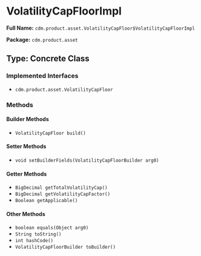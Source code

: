 # VolatilityCapFloorImpl

**Full Name:** `cdm.product.asset.VolatilityCapFloor$VolatilityCapFloorImpl`

**Package:** `cdm.product.asset`

## Type: Concrete Class

### Implemented Interfaces

- `cdm.product.asset.VolatilityCapFloor`

### Methods

#### Builder Methods

- `VolatilityCapFloor build()`

#### Setter Methods

- `void setBuilderFields(VolatilityCapFloorBuilder arg0)`

#### Getter Methods

- `BigDecimal getTotalVolatilityCap()`
- `BigDecimal getVolatilityCapFactor()`
- `Boolean getApplicable()`

#### Other Methods

- `boolean equals(Object arg0)`
- `String toString()`
- `int hashCode()`
- `VolatilityCapFloorBuilder toBuilder()`

